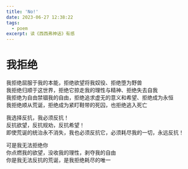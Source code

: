 ```yaml
---
title: 'No!'
date: 2023-06-27 12:38:22
tags:
  - poem
excerpt: 读《西西弗神话》有感
---
```

# 我拒绝

我拒绝屈服于我的本能，拒绝欲望将我奴役、拒绝堕为野兽</br>
我拒绝归顺于这世界，拒绝它掠走我的理性与精神、拒绝失去自我</br>
我拒绝为自由禁锢我的自由，拒绝追求虚无的意义和希望、拒绝成为永恒</br>
我拒绝顺从荒诞，拒绝成为紧盯鞋带的死囚，也拒绝逃入死亡</br>

我选择反抗，我必须反抗！</br>
反抗欲望，反抗规劝，反抗希望！</br>
即使荒诞的统治永不消失，我也必须反抗它，必须耗尽我的一切，永远反抗！</br>

可是我无法拒绝你</br>
你点燃我的欲望，没收我的理性，剥夺我的自由</br>
你是我无法反抗的荒诞，是我拒绝耗尽的唯一</br>

